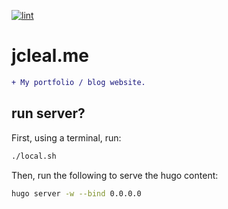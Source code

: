 [![lint](https://github.com/jmpa-oss/jcleal.me/workflows/lint/badge.svg)](https://github.com/jmpa-oss/jcleal.me/actions?query=workflow%3Alint)

# jcleal.me

```diff
+ My portfolio / blog website.
```

## run server?

First, using a terminal, run:
```bash
./local.sh
```

Then, run the following to serve the hugo content:
```bash
hugo server -w --bind 0.0.0.0
```